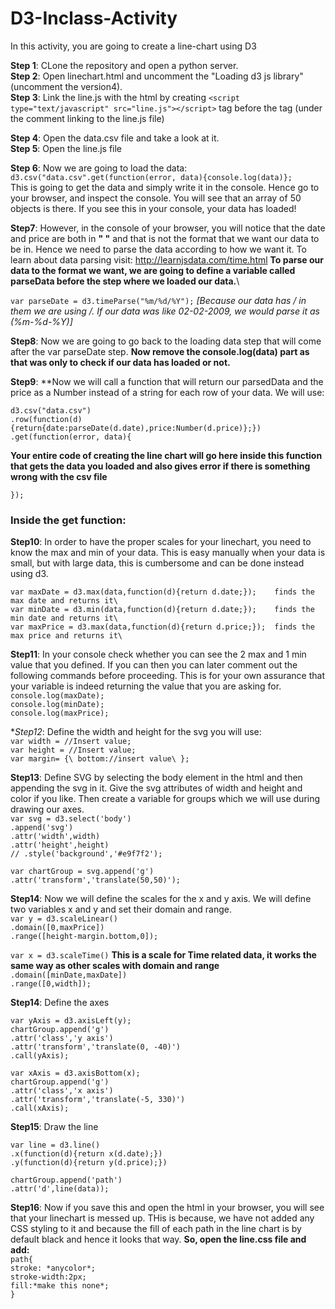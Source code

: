 # D3-Inclass-Activity
In this activity, you are going to create a line-chart using D3 

**Step 1**: CLone the repository and open a python server.\
**Step 2**: Open linechart.html and uncomment the "Loading d3 js library" (uncomment the version4). \
**Step 3**: Link the line.js with the html by creating `<script type="text/javascript" src="line.js"></script>` tag before the </body> tag (under the comment linking to the line.js file)

**Step 4**: Open the data.csv file and take a look at it.\
**Step 5**: Open the line.js file 

**Step 6**: Now we are going to load the data:
           `d3.csv("data.csv".get(function(error, data){console.log(data)};`              
           This is going to get the data and simply write it in the console. Hence go to your browser, and inspect the console. You will see that an array of 50 objects is there. If you see this in your console, your data has loaded!
           
**Step7**: However, in the console of your browser, you will notice that the date and price are both in **" "** and that is not the format that we want our data to be in. Hence we need to parse the data according to how we want it. 
To learn about data parsing visit: http://learnjsdata.com/time.html 
**To parse our data to the format we want, we are going to define a variable called parseData before the step where we loaded our data.**\

`var parseDate = d3.timeParse("%m/%d/%Y");`   *[Because our data has / in them we are using /. If our data was like 02-02-2009, we would    parse it as (%m-%d-%Y)]*

**Step8**: Now we are going to go back to the loading data step that will come after the var parseDate step. **Now remove the console.log(data) part as that was only to check if our data has loaded or not.**

**Step9**: **Now we will call a function that will return our parsedData and the price as a Number instead of a string for each row of your data. We will use:

`d3.csv("data.csv")` \
  `.row(function(d){return{date:parseDate(d.date),price:Number(d.price)};})`\
 `.get(function(error, data){`
 
 **Your entire code of creating the line chart will go here inside this function that gets the data you loaded and also gives error if there is something wrong with the csv file**
 
 `});` 
 
 ### Inside the get function:
 
**Step10**: In order to have the proper scales for your linechart, you need to know the max and min of your data. This is easy manually when your data is small, but with large data, this is cumbersome and can be done instead using d3.

```
var maxDate = d3.max(data,function(d){return d.date;});    finds the max date and returns it\
var minDate = d3.min(data,function(d){return d.date;});    finds the min date and returns it\
var maxPrice = d3.max(data,function(d){return d.price;});  finds the max price and returns it\
```

**Step11**: In your console check whether you can see the 2 max and 1 min value that you defined. If you can then you can later comment out the following commands before proceeding. This is for your own assurance that your variable is indeed returning the value that you are asking for.\
`console.log(maxDate);`\
`console.log(minDate);`\
`console.log(maxPrice);`

**Step12*: Define the width and height for the svg you will use:\
`var width = //Insert value;`\
`var height = //Insert value;`\
`var margin= {\
  bottom://insert value\
 };`

**Step13**: Define SVG by selecting the body element in the html and then appending the svg in it. Give the svg attributes of width and height and color if you like. Then create a variable for groups which we will use during drawing our axes.\
`var svg = d3.select('body')`\
            `.append('svg')`\
            `.attr('width',width)`\
    	  `.attr('height',height)`\
          `// .style('background','#e9f7f2');`

 `var chartGroup = svg.append('g')`\
                    `.attr('transform','translate(50,50)');`


**Step14**: Now we will define the scales for the x and y axis. We will define two variables x and y and set their domain and range.\
`var y = d3.scaleLinear()` \
          `.domain([0,maxPrice])`\
          `.range([height-margin.bottom,0]);`


`var x = d3.scaleTime()`          **This is a scale for Time related data, it works the same way as other scales with domain and range**\
          `.domain([minDate,maxDate])`\
          `.range([0,width]);`

**Step14**: Define the axes

`var yAxis = d3.axisLeft(y);`\
`chartGroup.append('g')`\
          `.attr('class','y axis')`\
          `.attr('transform','translate(0, -40)')`\
          `.call(yAxis);`

`var xAxis = d3.axisBottom(x);`\
`chartGroup.append('g')`\
          `.attr('class','x axis')`\
          `.attr('transform','translate(-5, 330)')`\
          `.call(xAxis);`


**Step15**: Draw the line

`var line = d3.line()`\
             `.x(function(d){return x(d.date);})`    
             `.y(function(d){return y(d.price);})`

`chartGroup.append('path')`\
          `.attr('d',line(data));`

**Step16**: Now if you save this and open the html in your browser, you will see that your linechart is messed up. THis is because, we have not added any CSS styling to it and because the fill of each path in the line chart is by default black and hence it looks that way. **So, open the line.css file and add:**\
`path{`\
	`stroke: *anycolor*;`\
	`stroke-width:2px;`\
	`fill:*make this none*;`\
`}`


